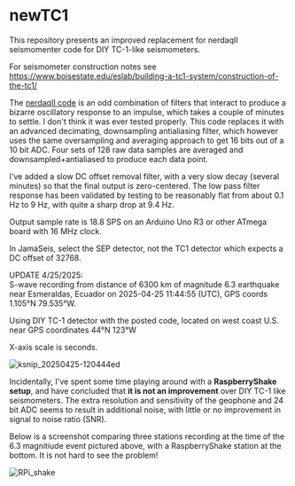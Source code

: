 # newTC1

This repository presents an improved replacement for nerdaqII seismomenter code for DIY TC-1-like seismometers. 

For seismometer construction notes see https://www.boisestate.edu/eslab/building-a-tc1-system/construction-of-the-tc1/

The [nerdaqII code](https://github.com/brianxfury/Low-Cost-Arduino-based-Seismometer-Project/tree/master) is an odd combination of filters that interact to produce a bizarre oscillatory response to an impulse, which takes a couple of minutes to settle. I don't think it was ever tested properly. This code replaces it with an advanced decimating, downsampling antialiasing filter, which however uses the same oversampling and averaging approach to get 16 bits out of a 10 bit ADC. Four sets of 128 raw data samples are averaged and downsampled+antialiased to produce each data point.

I've added a slow DC offset removal filter, with a very slow decay (several minutes) so that the final output is zero-centered. The low pass filter response has been validated by testing to be reasonably flat from about 0.1 Hz to 9 Hz, with quite a sharp drop at 9.4 Hz. 

Output sample rate is 18.8 SPS on an Arduino Uno R3 or other ATmega board with 16 MHz clock.
 
In JamaSeis, select the SEP detector, not the TC1 detector which expects a DC offset of 32768.

UPDATE 4/25/2025:  
S-wave recording from distance of 6300 km of magnitude 6.3 earthquake
near Esmeraldas, Ecuador on 2025-04-25 11:44:55 (UTC), GPS coords 1.105°N 79.535°W.

Using DIY TC-1 detector with the posted code, located on west coast U.S. near GPS coordinates 44°N 123°W

X-axis scale is seconds.

![ksnip_20250425-120444ed](https://github.com/user-attachments/assets/884d0725-39b6-4b96-8ff3-9fd08030f7e6)

Incidentally, I've spent some time playing around with a **RaspberryShake setup**, and have concluded that **it is not an improvement** over DIY TC-1 like seismometers. The extra resolution and sensitivity of the geophone and 24 bit ADC seems to result in additional noise, with little or no improvement in signal to noise ratio (SNR).

Below is a screenshot comparing three stations recording at the time of the 6.3 magnitiude event pictured above, with a RaspberryShake station at the bottom. It is not hard to see the problem!


![RPi_shake](https://github.com/user-attachments/assets/362a665e-43f9-4991-b02b-1ddb8310f0b5)

